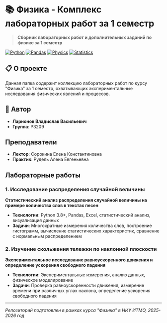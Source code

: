 # 📚 Физика - Комплекс лабораторных работ за 1 семестр

> **Сборник лабораторных работ и дополнительных заданий по физике за 1 семестр**

[![Python](https://img.shields.io/badge/Python-3.8+-blue.svg)](https://www.python.org/)
[![Pandas](https://img.shields.io/badge/Pandas-Data%20Analysis-green.svg)](https://pandas.pydata.org)
[![Physics](https://img.shields.io/badge/Physics-Experimental-orange.svg)](https://)
[![Statistics](https://img.shields.io/badge/Statistics-Analysis-purple.svg)](https://)

## 📋 О проекте

Данная папка содержит коллекцию лабораторных работ по курсу "Физика" за 1 семестр, охватывающих экспериментальные исследования физических явлений и процессов.

## 👤 Автор

- **Ларионов Владислав Васильевич**  
- **Группа**: P3209

## Преподаватели

- **Лектор**: Сорокина Елена Константиновна
- **Практик**: Рудель Алена Евгеньевна

## Лабораторные работы

### 1. Исследование распределения случайной величины
**Статистический анализ распределения случайной величины на примере количества слов в текстах песен**

- **Технологии**: Python 3.8+, Pandas, Excel, статистический анализ, визуализация данных
- **Задачи**: Многократные измерения количества слов, построение гистограмм, вычисление статистических характеристик, сравнение с нормальным распределением

### 2. Изучение скольжения тележки по наклонной плоскости
**Экспериментальное исследование равноускоренного движения и определение ускорения свободного падения**

- **Технологии**: Экспериментальные измерения, анализ данных, физическое моделирование
- **Задачи**: Проверка равноускоренности движения, измерение времени при различных углах наклона, определение ускорения свободного падения

---

*Репозиторий подготовлен в рамках курса "Физика" в НИУ ИТМО, 2025-2026 год*
